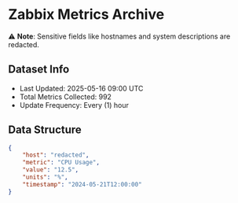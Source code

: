 # Zabbix Metrics Archive

⚠️ **Note**: Sensitive fields like hostnames and system descriptions are redacted.

## Dataset Info
- Last Updated: 2025-05-16 09:00 UTC
- Total Metrics Collected: 992
- Update Frequency: Every (1) hour

## Data Structure
```json
{
    "host": "redacted",
    "metric": "CPU Usage",
    "value": "12.5",
    "units": "%",
    "timestamp": "2024-05-21T12:00:00"
}
```
